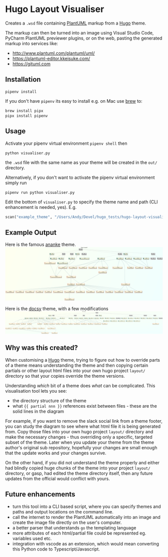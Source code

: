 # Hugo Layout Visualiser

Creates a `.wsd` file containing [PlantUML](https://plantuml.com/) markup from a [Hugo](https://gohugo.io/) theme.  

The markup can then be turned into an image using Visual Studio Code, PyCharm PlantUML previewer plugins, 
or on the web, pasting the generated markup into services like:

- http://www.plantuml.com/plantuml/uml/ 
- https://plantuml-editor.kkeisuke.com/ 
- https://gituml.com

## Installation

```shell script
pipenv install
```

If you don't have `pipenv` its easy to install 
e.g. on Mac use [brew](https://brew.sh/) to:

```shell script
brew install pipx
pipx install pipenv
```

## Usage

Activate your pipenv virtual environment `pipenv shell` then
```shell script
python visualiser.py
```

the `.wsd` file with the same name as your theme will be created
in the `out/` directory. 

Alternatively, if you don't want to activate the pipenv virtual environment simply run
```shell script
pipenv run python visualiser.py
```


Edit the bottom of `visualiser.py` to
specify the theme name and path (CLI enhancement is needed, yes).
E.g.

```python
scan("example_theme", "/Users/Andy/Devel/hugo_tests/hugo-layout-visualiser/")
```

## Example Output

Here is the famous [ananke](https://themes.gohugo.io/gohugo-theme-ananke/) theme.
![Image](images/ananke.png)

Here is the [docsy](https://themes.gohugo.io/docsy/) theme, with 
a few modifications
![Image](https://raw.githubusercontent.com/abulka/hugo-layout-visualiser/master/images/docsy.svg?sanitize=true)

## Why was this created?

When customising a [Hugo](https://gohugo.io/) theme, trying to figure out how to override parts of a theme means understanding the theme and then copying certain partials or other layout html files into your own hugo project `layout/` directory so that your copies override the theme versions.

Understanding *which* bit of a theme does *what* can be complicated. This visualisation tool lets you see:
- the directory structure of the theme
- what `{{ partial nnn }}` references exist between files - these are the solid lines in the diagram   

For example, if you want to remove the slack social link from a theme footer, you can study the diagram to see where what html file it is being generated from. Copy those files into your own hugo project `layout/` directory and make the necessary changes - thus overriding only a specific, targeted subset of the theme. Later when you update your theme from the theme author's original sub repository, hopefully your changes are small enough that the update works and your changes survive.

On the other hand, if you did not understand the theme properly and either had blindly copied huge chunks of the theme into your project `layout/` directory, or gasp, had edited the theme directory itself, then any future updates from the official would conflict with yours.   

## Future enhancements

- turn this tool into a CLI based script, where you can specify 
themes and paths and output locations on the command line.
- call the internet to render the PlantUML automatically into
an image and create the image file directly on the user's 
computer. 
- a better parser that understands `go` the templating language
- more attributes of each html/partial file could be represented eg. variables used etc.
- integration with vscode as an extension, which would mean converting this Python code to Typescript/Javascript.
 

